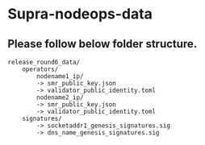 # Supra-nodeops-data
##  Please follow below folder structure.
    release_round6_data/
        operators/
            nodename1_ip/
            -> smr_public_key.json
            -> validator_public_identity.toml
            nodename2_ip/
            -> smr_public_key.json
            -> validator_public_identity.toml
        signatures/
            -> socketaddr1_genesis_signatures.sig
            -> dns_name_genesis_signatures.sig
        
